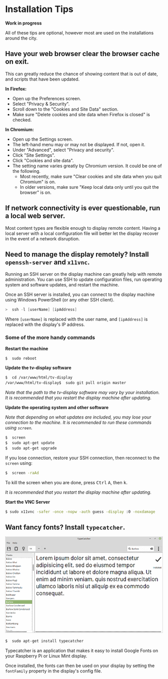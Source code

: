 # Installation Tips

**Work in progress**

All of these tips are optional, however most are used on the installations
around the city.


## Have your web browser clear the browser cache on exit.

This can greatly reduce the chance of showing content that is out of date,
and scripts that have been updated.

**In Firefox:**

- Open up the Preferences screen.
- Select "Privacy & Security".
- Scroll down to the "Cookies and Site Data" section.
- Make sure "Delete cookies and site data when Firefox is closed" is checked.

**In Chromium:**

- Open up the Settings screen.
- The left-hand menu may or may not be displayed.  If not, open it.
- Under "Advanced", select "Privacy and security".
- Click "Site Settings".
- Click "Cookies and site data".
- The setting name varies greatly by Chromium version.
  It could be one of the following.
  - Most recently, make sure "Clear cookies and site data when you quit Chromium" is on.
  - In older versions, make sure "Keep local data only until you quit the browser" is on.


## If network connectivity is ever questionable, run a local web server.

Most content types are flexible enough to display remote content.
Having a local server with a local configuration file
will better let the display recover in the event of a network disruption.


## Need to manage the display remotely?  Install `openssh-server` and `x11vnc`.

Running an SSH server on the display machine can greatly help with
remote administration.  You can use SSH to update configuration files,
run operating system and software updates, and restart the machine.

Once an SSH server is installed, you can connect to the display machine using
Windows PowerShell (or any other SSH client).

```powershell
>  ssh -l [userName] [ipAddress]
```

Where `[userName]` is replaced with the user name, and `[ipAddress]` is replaced
with the display's IP address.

### Some of the more handy commands


**Restart the machine**

```bash
$  sudo reboot
```


**Update the tv-display software**

```bash
$  cd /var/www/html/tv-display
/var/www/html/tv-display$  sudo git pull origin master
```

*Note that the path to the tv-display software may vary by your installation.
It is recommended that you restart the display machine after updating.*

**Update the operating system and other software**

*Note that depending on what updates are included,
you may lose your connection to the machine.
It is recommended to run these commands using `screen`.*

```bash
$  screen
$  sudo apt-get update
$  sudo apt-get upgrade
```

If you lose connection, restore your SSH connection, then reconnect to the
`screen` using:

```bash
$  screen -raAd
```

To kill the screen when you are done, press <kbd>Ctrl</kbd> <kbd>A</kbd>, then <kbd>k</kbd>.

*It is recommended that you restart the display machine after updating.*


**Start the VNC Server**

```bash
$ sudo x11vnc -safer -once -nopw -auth guess -display :0 -noxdamage
```


## Want fancy fonts?  Install `typecatcher`.

![Typecatcher](typecatcher.png)

```bash
$  sudo apt-get install typecatcher
```

Typecatcher is an application that makes it easy to install Google Fonts
on your Raspberry Pi or Linux Mint display.

Once installed, the fonts can then be used on your display by setting the
`fontFamily` property in the display's config file.
